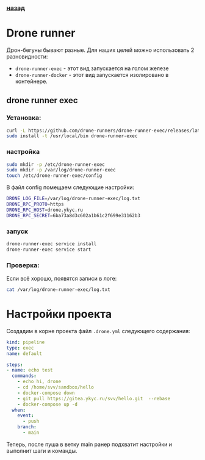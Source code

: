 ### [назад](./00.index.md)

# Drone runner
Дрон-бегуны бывают разные. Для наших целей можно использовать 2 разновидности:
* `drone-runner-exec` - этот вид запускается на голом железе
* `drone-runner-docker` - этот вид запускается изолировано в контейнере.

## drone runner exec

### Установка:

```bash
curl -L https://github.com/drone-runners/drone-runner-exec/releases/latest/download/drone_runner_exec_linux_amd64.tar.gz | tar zx
sudo install -t /usr/local/bin drone-runner-exec
```

### настройка

```bash
sudo mkdir -p /etc/drone-runner-exec
sudo mkdir -p /var/log/drone-runner-exec
touch /etc/drone-runner-exec/config
```

В файл config помещаем следующие настройки:

```bash
DRONE_LOG_FILE=/var/log/drone-runner-exec/log.txt
DRONE_RPC_PROTO=https
DRONE_RPC_HOST=drone.ykyc.ru
DRONE_RPC_SECRET=6ba73a8d3c602a1b61c2f699e31162b3

```

### запуск

```bash
drone-runner-exec service install
drone-runner-exec service start
```

### Проверка:

Если всё хорошо, появятся записи в логе:

```bash
cat /var/log/drone-runner-exec/log.txt
```

# Настройки проекта

Создадим в корне проекта файл `.drone.yml` следующего содержания:

```yaml
kind: pipeline
type: exec
name: default

steps:
- name: echo test
  commands:
    - echo hi, drone
    - cd /home/svv/sandbox/hello
    - docker-compose down
    - git pull https://gitea.ykyc.ru/svv/hello.git  --rebase
    - docker-compose up -d
  when:
    event:
      - push
    branch:
      - main
```

Теперь, после пуша в ветку main ранер подхватит настройки и выполнит шаги и команды.